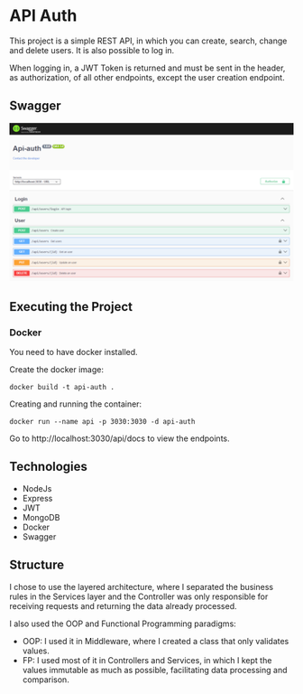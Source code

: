 # API Auth

This project is a simple REST API, in which you can create, search, change and delete users. It is also possible to log in.

When logging in, a JWT Token is returned and must be sent in the header, as authorization, of all other endpoints, except the user creation endpoint.

## Swagger
<img src="./assets/swagger.png" alt="Swagger">

## Executing the Project
### Docker
You need to have docker installed.

Create the docker image:
```
docker build -t api-auth .
```

Creating and running the container:
```
docker run --name api -p 3030:3030 -d api-auth
```

Go to http://localhost:3030/api/docs to view the endpoints.

## Technologies

- NodeJs
- Express
- JWT
- MongoDB
- Docker
- Swagger

## Structure

I chose to use the layered architecture, where I separated the business rules in the Services layer and the Controller was only responsible for receiving requests and returning the data already processed.

I also used the OOP and Functional Programming paradigms:
- OOP: I used it in Middleware, where I created a class that only validates values.
- FP: I used most of it in Controllers and Services, in which I kept the values immutable as much as possible, facilitating data processing and comparison.
